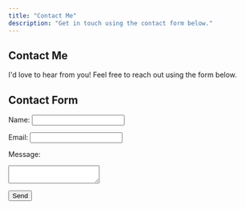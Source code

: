 ```yaml
---
title: "Contact Me"
description: "Get in touch using the contact form below."
---
```


## Contact Me
I'd love to hear from you! Feel free to reach out using the form below.

## Contact Form
<form action="https://formspree.io/f/{your_form_id}" method="POST">
  <label for="name">Name:</label>
  <input type="text" id="name" name="name" required>

  <label for="email">Email:</label>
  <input type="email" id="email" name="email" required>

  <label for="message">Message:</label>
  <textarea id="message" name="message" required></textarea>

  <button type="submit">Send</button>
</form>